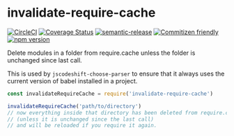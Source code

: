 # invalidate-require-cache

[![CircleCI](https://circleci.com/gh/codemodsquad/invalidate-require-cache.svg?style=svg)](https://circleci.com/gh/codemodsquad/invalidate-require-cache)
[![Coverage Status](https://codecov.io/gh/codemodsquad/invalidate-require-cache/branch/master/graph/badge.svg)](https://codecov.io/gh/codemodsquad/invalidate-require-cache)
[![semantic-release](https://img.shields.io/badge/%20%20%F0%9F%93%A6%F0%9F%9A%80-semantic--release-e10079.svg)](https://github.com/semantic-release/semantic-release)
[![Commitizen friendly](https://img.shields.io/badge/commitizen-friendly-brightgreen.svg)](http://commitizen.github.io/cz-cli/)
[![npm version](https://badge.fury.io/js/invalidate-require-cache.svg)](https://badge.fury.io/js/invalidate-require-cache)

Delete modules in a folder from require.cache unless the folder is unchanged since last call.

This is used by `jscodeshift-choose-parser` to ensure that it always uses the current version of babel installed
in a project.

```js
const invalidateRequireCache = require('invalidate-require-cache')

invalidateRequireCache('path/to/directory')
// now everything inside that directory has been deleted from require.cache
// (unless it is unchanged since the last call)
// and will be reloaded if you require it again.
```
